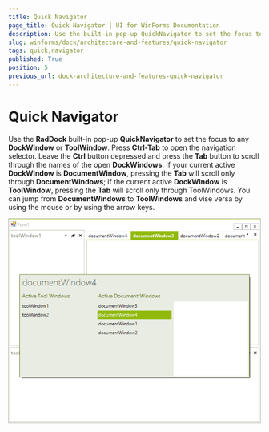 ```yaml
---
title: Quick Navigator
page_title: Quick Navigator | UI for WinForms Documentation
description: Use the built-in pop-up QuickNavigator to set the focus to any window.
slug: winforms/dock/architecture-and-features/quick-navigator
tags: quick,navigator
published: True
position: 5
previous_url: dock-architecture-and-features-quick-navigator
---
```


# Quick Navigator

Use the __RadDock__ built-in pop-up __QuickNavigator__ to set the focus to any __DockWindow__ or __ToolWindow__. Press __Ctrl-Tab__ to open the navigation selector. Leave the __Ctrl__ button depressed and press the __Tab__ button to scroll through the names of the open __DockWindows__. If your current active __DockWindow__ is __DocumentWindow__, pressing the __Tab__ will scroll only through __DocumentWindows__; if the current active __DockWindow__ is __ToolWindow__, pressing the __Tab__ will scroll only through ToolWindows. You can jump from __DocumentWindows__ to __ToolWindows__ and vise versa by using the mouse or by using the arrow keys.

![dock-architecture-and-features-quick-navigator 001](images/dock-architecture-and-features-quick-navigator001.png)
